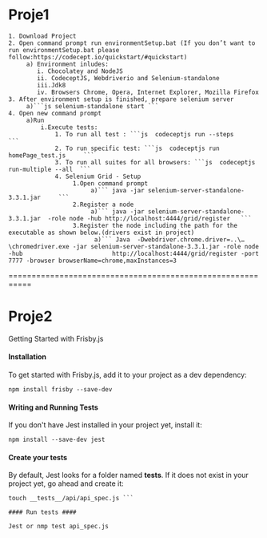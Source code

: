 
# Proje1 #
~~~
1. Download Project
2. Open command prompt run environmentSetup.bat (If you don’t want to run environmentSetup.bat please follow:https://codecept.io/quickstart/#quickstart)
     a) Environment inludes:
        i. Chocolatey and NodeJS
        ii. CodeceptJS, Webdriverio and Selenium-standalone
        iii.Jdk8
        iv. Browsers Chrome, Opera, Internet Explorer, Mozilla Firefox
3. After environment setup is finished, prepare selenium server 
     a)```js selenium-standalone start ```
4. Open new command prompt
     a)Run 
         i.Execute tests:
             1. To run all test : ```js  codeceptjs run --steps     ```
             2. To run specific test: ```js  codeceptjs run homePage_test.js     ```
             3. To run all suites for all browsers: ```js  codeceptjs run-multiple --all  ```
             4. Selenium Grid - Setup
                  1.Open command prompt 
                       a)``` java -jar selenium-server-standalone-3.3.1.jar     ```
                  2.Register a node
                       a)``` java -jar selenium-server-standalone-3.3.1.jar  -role node -hub http://localhost:4444/grid/register   ```
                  3.Register the node including the path for the executable as shown below.(drivers exist in project)
                        a)``` Java  -Dwebdriver.chrome.driver=..\…\chromedriver.exe -jar selenium-server-standalone-3.3.1.jar -role node -hub                         http://localhost:4444/grid/register -port 7777 -browser browserName=chrome,maxInstances=3
~~~
===========================================================

# Proje2 #

Getting Started with Frisby.js

#### Installation ####

To get started with Frisby.js, add it to your project as a dev dependency:

```npm install frisby --save-dev```

#### Writing and Running Tests ####
If you don't have Jest installed in your project yet, install it:

```npm install --save-dev jest```

#### Create your tests ####
By default, Jest looks for a folder named __tests__. If it does not exist in your project yet, go ahead and create it:
```mkdir -p __tests__/api
touch __tests__/api/api_spec.js ```

#### Run tests ####

Jest or nmp test api_spec.js

